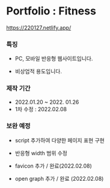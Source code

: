 # Portfolio : Fitness

https://220127.netlify.app/

### 특징

- PC, 모바일 반응형 웹사이트입니다.

- 비상업적 용도입니다.

### 제작 기간

- 2022.01.20 ~ 2022. 01.26
- 1차 수정 : 2022.02.08

### 보완 예정

- script 추가하여 다양한 페이지 표현 구현

- 반응형 width 범위 수정

- favicon 추가 / 완료(2022.02.08)

- open graph 추가 / 완료 (2022.02.08)


